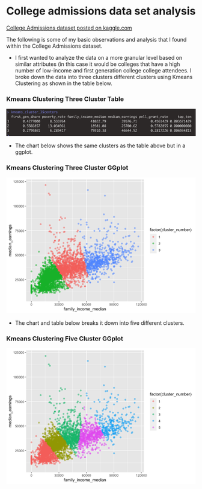 # College admissions data set analysis #
<a href="https://www.kaggle.com/samsonqian/college-admissions">College Admissions dataset posted on kaggle.com</a>

The following is some of my basic observations and analysis that I found within the College Admissions dataset.

- I first wanted to analyze the data on a more granular level based on similar attributes (in this case it would be colleges that have a high number of low-income and first generation college college attendees. I broke down the data into three clusters different clusters using Kmeans Clustering as shown in the table below.

### Kmeans Clustering Three Cluster Table ###
<img src ="https://github.com/andrejensen302/College_admissions_data_set_analysis/blob/726ffc5151957e5118293b08ddb456865e53210b/misc_images/kmeans_3cluster_family_income.png">

- The chart below shows the same clusters as the table above but in a ggplot.

### Kmeans Clustering Three Cluster GGplot ###
<img src ="https://github.com/andrejensen302/College_admissions_data_set_analysis/blob/13295b4fa6a5e57993a504cdff39ec55b197119b/College-admissions-Rmarkdown_files/figure-gfm/unnamed-chunk-4-1.png">

- The chart and table below breaks it down into five different clusters.

### Kmeans Clustering Five Cluster GGplot ###
<img src="https://github.com/andrejensen302/College_admissions_data_set_analysis/blob/13295b4fa6a5e57993a504cdff39ec55b197119b/College-admissions-Rmarkdown_files/figure-gfm/unnamed-chunk-5-1.png">

